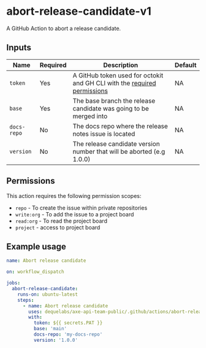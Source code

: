 # abort-release-candidate-v1

A GitHub Action to abort a release candidate.

## Inputs

| Name        | Required | Description                                                                              | Default |
| ----------- | -------- | ---------------------------------------------------------------------------------------- | ------- |
| `token`     | Yes      | A GitHub token used for octokit and GH CLI with the [required permissions](#permissions) | NA      |
| `base`      | Yes      | The base branch the release candidate was going to be merged into                        | NA      |
| `docs-repo` | No       | The docs repo where the release notes issue is located                                   | NA      |
| `version`   | No       | The release candidate version number that will be aborted (e.g 1.0.0)                    | NA      |

## Permissions

This action requires the following permission scopes:

- `repo` - To create the issue within private repositories
- `write:org` - To add the issue to a project board
- `read:org` - To read the project board
- `project` - access to project board

## Example usage

```yaml
name: Abort release candidate

on: workflow_dispatch

jobs:
  abort-release-candidate:
    runs-on: ubuntu-latest
    steps:
      - name: Abort release candidate
        uses: dequelabs/axe-api-team-public/.github/actions/abort-release-candidate-v1@main
        with:
          token: ${{ secrets.PAT }}
          base: 'main'
          docs-repo: 'my-docs-repo'
          version: '1.0.0'
```
